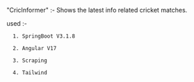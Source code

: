"CricInformer" :- Shows the latest info related cricket matches.

used :-

      1. SpringBoot V3.1.8
      
      2. Angular V17
      
      3. Scraping
      
      4. Tailwind

